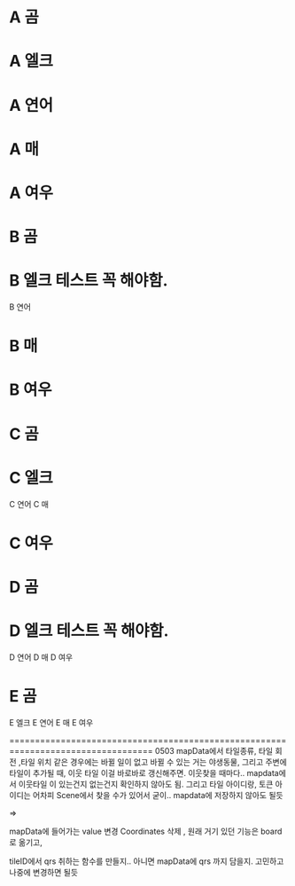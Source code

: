 # A 곰

# A 엘크

# A 연어

# A 매

# A 여우

# B 곰

# B 엘크 테스트 꼭 해야함.

B 연어
# B 매
# B 여우

# C 곰

# C 엘크

C 연어
C 매
# C 여우

# D 곰

# D 엘크 테스트 꼭 해야함.

D 연어
D 매
D 여우

# E 곰
E 엘크
E 연어
E 매
E 여우


================================================================================== 
0503
mapData에서 타일종류, 타일 회전 ,타일 위치 같은 경우에는 바뀔 일이 없고
바뀔 수 있는 거는 야생동물,
그리고 주변에 타일이 추가될 때, 이웃 타일
이걸 바로바로 갱신해주면. 이웃찾을 때마다.. mapdata에서 이웃타일 이 있는건지 없는건지 확인하지 않아도 됨.
그리고 타일 아이디랑, 토큰 아이디는 어차피 Scene에서 찾을 수가 있어서 굳이.. mapdata에 저장하지 않아도 될듯


=>

mapData에 들어가는 value 변경
Coordinates 삭제 , 원래 거기 있던 기능은 board로 옮기고,

tileID에서 qrs 취하는 함수를 만들지.. 아니면  mapData에 qrs 까지 담을지. 고민하고 나중에 변경하면 될듯

















